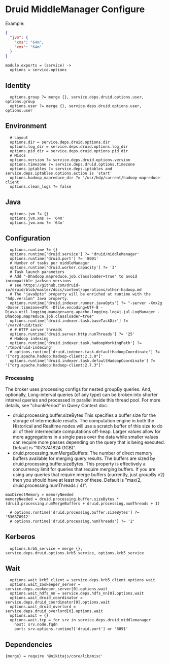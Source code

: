 
# Druid MiddleManager Configure

Example:

```json
{
  "jvm": {
    "xms": "64m",
    "xmx": "64m"
  }
}
```

    module.exports = (service) ->
      options = service.options

## Identity
      
      options.group ?= merge {}, service.deps.druid.options.user, options.group
      options.user ?= merge {}, service.deps.druid.options.user, options.user

## Environment

      # Layout
      options.dir = service.deps.druid.options.dir
      options.log_dir = service.deps.druid.options.log_dir
      options.pid_dir = service.deps.druid.options.pid_dir
      # Miscs
      options.version ?= service.deps.druid.options.version
      options.timezone ?= service.deps.druid.options.timezone
      options.iptables ?= service.deps.iptables and service.deps.iptables.options.action is 'start'
      options.hadoop_mapreduce_dir ?= '/usr/hdp/current/hadoop-mapreduce-client'
      options.clean_logs ?= false

## Java

      options.jvm ?= {}
      options.jvm.xms ?= '64m'
      options.jvm.xmx ?= '64m'

## Configuration

      options.runtime ?= {}
      options.runtime['druid.service'] ?= 'druid/middleManager'
      options.runtime['druid.port'] ?= '8091'
      # Number of tasks per middleManager
      options.runtime['druid.worker.capacity'] ?= '3'
      # Task launch parameters
      # Add "-Dhadoop.mapreduce.job.classloader=true" to avoid incompatible jackson versions
      # see https://github.com/druid-io/druid/blob/master/docs/content/operations/other-hadoop.md
      # The "javaOpts" property will be enriched at runtime with the "hdp.version" Java property.
      options.runtime['druid.indexer.runner.javaOpts'] ?= "-server -Xmx2g -Duser.timezone=UTC -Dfile.encoding=UTF-8 -Djava.util.logging.manager=org.apache.logging.log4j.jul.LogManager -Dhadoop.mapreduce.job.classloader=true"
      options.runtime['druid.indexer.task.baseTaskDir'] ?= '/var/druid/task'
      # # HTTP server threads
      options.runtime['druid.server.http.numThreads'] ?= '25'
      # Hadoop indexing
      options.runtime['druid.indexer.task.hadoopWorkingPath'] ?= '/tmp/druid-indexing'
      # options.runtime['druid.indexer.task.defaultHadoopCoordinate'] ?= '["org.apache.hadoop:hadoop-client:2.3.0"]'
      options.runtime['druid.indexer.task.defaultHadoopCoordinate'] ?= '["org.apache.hadoop:hadoop-client:2.7.3"]'

### Processing

The broker uses processing configs for nested groupBy queries. And, optionally, 
Long-interval queries (of any type) can be broken into shorter interval queries 
and processed in parallel inside this thread pool. For more details, see "chunkPeriod" 
in Query Context doc.

* druid.processing.buffer.sizeBytes
  This specifies a buffer size for the storage of intermediate results. The 
  computation engine in both the Historical and Realtime nodes will use a 
  scratch buffer of this size to do all of their intermediate computations 
  off-heap. Larger values allow for more aggregations in a single pass over 
  the data while smaller values can require more passes depending on the query 
  that is being executed. Default is "1073741824 (1GB)".
* druid.processing.numMergeBuffers: The number of direct memory buffers 
  available for merging query results. The buffers are sized by 
  druid.processing.buffer.sizeBytes. This property is effectively a concurrency 
  limit for queries that require merging buffers. If you are using any queries 
  that require merge buffers (currently, just groupBy v2) then you should have 
  at least two of these. Default is "max(2, druid.processing.numThreads / 4)".

```
maxDirectMemory > memoryNeeded
memoryNeeded = druid.processing.buffer.sizeBytes * (druid.processing.numMergeBuffers + druid.processing.numThreads + 1)
```

      # options.runtime['druid.processing.buffer.sizeBytes'] ?= '536870912'
      # options.runtime['druid.processing.numThreads'] ?= '2'

## Kerberos

      options.krb5_service = merge {}, service.deps.druid.options.krb5_service, options.krb5_service

## Wait

      options.wait_krb5_client = service.deps.krb5_client.options.wait
      options.wait_zookeeper_server = service.deps.zookeeper_server[0].options.wait
      options.wait_hdfs_nn = service.deps.hdfs_nn[0].options.wait
      options.wait_druid_coordinator = service.deps.druid_coordinator[0].options.wait
      options.wait_druid_overlord = service.deps.druid_overlord[0].options.wait
      options.wait = {}
      options.wait.tcp = for srv in service.deps.druid_middlemanager
        host: srv.node.fqdn
        port: srv.options.runtime?['druid.port'] or '8091'

## Dependencies

    {merge} = require '@nikitajs/core/lib/misc'
